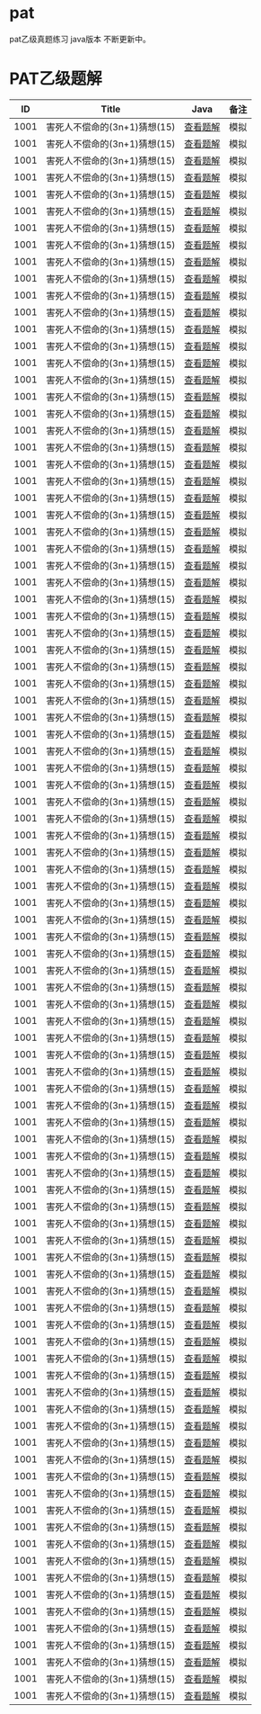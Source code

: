 # pat
pat乙级真题练习 java版本 不断更新中。
# PAT乙级题解

|  ID  | Title                        |                             Java                             | 备注                  |
| :--: | ---------------------------- | :----------------------------------------------------------: | --------------------- |
| 1001 | 害死人不偿命的(3n+1)猜想(15) |       [查看题解](https://www.liuchuo.net/archives/4778)       | 模拟  
| 1001 | 害死人不偿命的(3n+1)猜想(15) |       [查看题解](https://www.liuchuo.net/archives/4778)       | 模拟  
| 1001 | 害死人不偿命的(3n+1)猜想(15) |       [查看题解](https://www.liuchuo.net/archives/4778)       | 模拟  
| 1001 | 害死人不偿命的(3n+1)猜想(15) |       [查看题解](https://www.liuchuo.net/archives/4778)       | 模拟  
| 1001 | 害死人不偿命的(3n+1)猜想(15) |       [查看题解](https://www.liuchuo.net/archives/4778)       | 模拟  
| 1001 | 害死人不偿命的(3n+1)猜想(15) |       [查看题解](https://www.liuchuo.net/archives/4778)       | 模拟  
| 1001 | 害死人不偿命的(3n+1)猜想(15) |       [查看题解](https://www.liuchuo.net/archives/4778)       | 模拟  
| 1001 | 害死人不偿命的(3n+1)猜想(15) |       [查看题解](https://www.liuchuo.net/archives/4778)       | 模拟  
| 1001 | 害死人不偿命的(3n+1)猜想(15) |       [查看题解](https://www.liuchuo.net/archives/4778)       | 模拟  
| 1001 | 害死人不偿命的(3n+1)猜想(15) |       [查看题解](https://www.liuchuo.net/archives/4778)       | 模拟  
| 1001 | 害死人不偿命的(3n+1)猜想(15) |       [查看题解](https://www.liuchuo.net/archives/4778)       | 模拟  
| 1001 | 害死人不偿命的(3n+1)猜想(15) |       [查看题解](https://www.liuchuo.net/archives/4778)       | 模拟  
| 1001 | 害死人不偿命的(3n+1)猜想(15) |       [查看题解](https://www.liuchuo.net/archives/4778)       | 模拟  
| 1001 | 害死人不偿命的(3n+1)猜想(15) |       [查看题解](https://www.liuchuo.net/archives/4778)       | 模拟  
| 1001 | 害死人不偿命的(3n+1)猜想(15) |       [查看题解](https://www.liuchuo.net/archives/4778)       | 模拟  
| 1001 | 害死人不偿命的(3n+1)猜想(15) |       [查看题解](https://www.liuchuo.net/archives/4778)       | 模拟  
| 1001 | 害死人不偿命的(3n+1)猜想(15) |       [查看题解](https://www.liuchuo.net/archives/4778)       | 模拟  
| 1001 | 害死人不偿命的(3n+1)猜想(15) |       [查看题解](https://www.liuchuo.net/archives/4778)       | 模拟  
| 1001 | 害死人不偿命的(3n+1)猜想(15) |       [查看题解](https://www.liuchuo.net/archives/4778)       | 模拟  
| 1001 | 害死人不偿命的(3n+1)猜想(15) |       [查看题解](https://www.liuchuo.net/archives/4778)       | 模拟  
| 1001 | 害死人不偿命的(3n+1)猜想(15) |       [查看题解](https://www.liuchuo.net/archives/4778)       | 模拟  
| 1001 | 害死人不偿命的(3n+1)猜想(15) |       [查看题解](https://www.liuchuo.net/archives/4778)       | 模拟  
| 1001 | 害死人不偿命的(3n+1)猜想(15) |       [查看题解](https://www.liuchuo.net/archives/4778)       | 模拟  
| 1001 | 害死人不偿命的(3n+1)猜想(15) |       [查看题解](https://www.liuchuo.net/archives/4778)       | 模拟  
| 1001 | 害死人不偿命的(3n+1)猜想(15) |       [查看题解](https://www.liuchuo.net/archives/4778)       | 模拟  
| 1001 | 害死人不偿命的(3n+1)猜想(15) |       [查看题解](https://www.liuchuo.net/archives/4778)       | 模拟  
| 1001 | 害死人不偿命的(3n+1)猜想(15) |       [查看题解](https://www.liuchuo.net/archives/4778)       | 模拟  
| 1001 | 害死人不偿命的(3n+1)猜想(15) |       [查看题解](https://www.liuchuo.net/archives/4778)       | 模拟  
| 1001 | 害死人不偿命的(3n+1)猜想(15) |       [查看题解](https://www.liuchuo.net/archives/4778)       | 模拟  
| 1001 | 害死人不偿命的(3n+1)猜想(15) |       [查看题解](https://www.liuchuo.net/archives/4778)       | 模拟  
| 1001 | 害死人不偿命的(3n+1)猜想(15) |       [查看题解](https://www.liuchuo.net/archives/4778)       | 模拟  
| 1001 | 害死人不偿命的(3n+1)猜想(15) |       [查看题解](https://www.liuchuo.net/archives/4778)       | 模拟  
| 1001 | 害死人不偿命的(3n+1)猜想(15) |       [查看题解](https://www.liuchuo.net/archives/4778)       | 模拟  
| 1001 | 害死人不偿命的(3n+1)猜想(15) |       [查看题解](https://www.liuchuo.net/archives/4778)       | 模拟  
| 1001 | 害死人不偿命的(3n+1)猜想(15) |       [查看题解](https://www.liuchuo.net/archives/4778)       | 模拟  
| 1001 | 害死人不偿命的(3n+1)猜想(15) |       [查看题解](https://www.liuchuo.net/archives/4778)       | 模拟  
| 1001 | 害死人不偿命的(3n+1)猜想(15) |       [查看题解](https://www.liuchuo.net/archives/4778)       | 模拟  
| 1001 | 害死人不偿命的(3n+1)猜想(15) |       [查看题解](https://www.liuchuo.net/archives/4778)       | 模拟  
| 1001 | 害死人不偿命的(3n+1)猜想(15) |       [查看题解](https://www.liuchuo.net/archives/4778)       | 模拟  
| 1001 | 害死人不偿命的(3n+1)猜想(15) |       [查看题解](https://www.liuchuo.net/archives/4778)       | 模拟  
| 1001 | 害死人不偿命的(3n+1)猜想(15) |       [查看题解](https://www.liuchuo.net/archives/4778)       | 模拟  
| 1001 | 害死人不偿命的(3n+1)猜想(15) |       [查看题解](https://www.liuchuo.net/archives/4778)       | 模拟  
| 1001 | 害死人不偿命的(3n+1)猜想(15) |       [查看题解](https://www.liuchuo.net/archives/4778)       | 模拟  
| 1001 | 害死人不偿命的(3n+1)猜想(15) |       [查看题解](https://www.liuchuo.net/archives/4778)       | 模拟  
| 1001 | 害死人不偿命的(3n+1)猜想(15) |       [查看题解](https://www.liuchuo.net/archives/4778)       | 模拟  
| 1001 | 害死人不偿命的(3n+1)猜想(15) |       [查看题解](https://www.liuchuo.net/archives/4778)       | 模拟  
| 1001 | 害死人不偿命的(3n+1)猜想(15) |       [查看题解](https://www.liuchuo.net/archives/4778)       | 模拟  
| 1001 | 害死人不偿命的(3n+1)猜想(15) |       [查看题解](https://www.liuchuo.net/archives/4778)       | 模拟  
| 1001 | 害死人不偿命的(3n+1)猜想(15) |       [查看题解](https://www.liuchuo.net/archives/4778)       | 模拟  
| 1001 | 害死人不偿命的(3n+1)猜想(15) |       [查看题解](https://www.liuchuo.net/archives/4778)       | 模拟  
| 1001 | 害死人不偿命的(3n+1)猜想(15) |       [查看题解](https://www.liuchuo.net/archives/4778)       | 模拟  
| 1001 | 害死人不偿命的(3n+1)猜想(15) |       [查看题解](https://www.liuchuo.net/archives/4778)       | 模拟  
| 1001 | 害死人不偿命的(3n+1)猜想(15) |       [查看题解](https://www.liuchuo.net/archives/4778)       | 模拟  
| 1001 | 害死人不偿命的(3n+1)猜想(15) |       [查看题解](https://www.liuchuo.net/archives/4778)       | 模拟  
| 1001 | 害死人不偿命的(3n+1)猜想(15) |       [查看题解](https://www.liuchuo.net/archives/4778)       | 模拟  
| 1001 | 害死人不偿命的(3n+1)猜想(15) |       [查看题解](https://www.liuchuo.net/archives/4778)       | 模拟  
| 1001 | 害死人不偿命的(3n+1)猜想(15) |       [查看题解](https://www.liuchuo.net/archives/4778)       | 模拟  
| 1001 | 害死人不偿命的(3n+1)猜想(15) |       [查看题解](https://www.liuchuo.net/archives/4778)       | 模拟  
| 1001 | 害死人不偿命的(3n+1)猜想(15) |       [查看题解](https://www.liuchuo.net/archives/4778)       | 模拟  
| 1001 | 害死人不偿命的(3n+1)猜想(15) |       [查看题解](https://www.liuchuo.net/archives/4778)       | 模拟  
| 1001 | 害死人不偿命的(3n+1)猜想(15) |       [查看题解](https://www.liuchuo.net/archives/4778)       | 模拟  
| 1001 | 害死人不偿命的(3n+1)猜想(15) |       [查看题解](https://www.liuchuo.net/archives/4778)       | 模拟  
| 1001 | 害死人不偿命的(3n+1)猜想(15) |       [查看题解](https://www.liuchuo.net/archives/4778)       | 模拟  
| 1001 | 害死人不偿命的(3n+1)猜想(15) |       [查看题解](https://www.liuchuo.net/archives/4778)       | 模拟  
| 1001 | 害死人不偿命的(3n+1)猜想(15) |       [查看题解](https://www.liuchuo.net/archives/4778)       | 模拟  
| 1001 | 害死人不偿命的(3n+1)猜想(15) |       [查看题解](https://www.liuchuo.net/archives/4778)       | 模拟  
| 1001 | 害死人不偿命的(3n+1)猜想(15) |       [查看题解](https://www.liuchuo.net/archives/4778)       | 模拟  
| 1001 | 害死人不偿命的(3n+1)猜想(15) |       [查看题解](https://www.liuchuo.net/archives/4778)       | 模拟  
| 1001 | 害死人不偿命的(3n+1)猜想(15) |       [查看题解](https://www.liuchuo.net/archives/4778)       | 模拟  
| 1001 | 害死人不偿命的(3n+1)猜想(15) |       [查看题解](https://www.liuchuo.net/archives/4778)       | 模拟  
| 1001 | 害死人不偿命的(3n+1)猜想(15) |       [查看题解](https://www.liuchuo.net/archives/4778)       | 模拟  
| 1001 | 害死人不偿命的(3n+1)猜想(15) |       [查看题解](https://www.liuchuo.net/archives/4778)       | 模拟  
| 1001 | 害死人不偿命的(3n+1)猜想(15) |       [查看题解](https://www.liuchuo.net/archives/4778)       | 模拟  
| 1001 | 害死人不偿命的(3n+1)猜想(15) |       [查看题解](https://www.liuchuo.net/archives/4778)       | 模拟  
| 1001 | 害死人不偿命的(3n+1)猜想(15) |       [查看题解](https://www.liuchuo.net/archives/4778)       | 模拟  
| 1001 | 害死人不偿命的(3n+1)猜想(15) |       [查看题解](https://www.liuchuo.net/archives/4778)       | 模拟  
| 1001 | 害死人不偿命的(3n+1)猜想(15) |       [查看题解](https://www.liuchuo.net/archives/4778)       | 模拟  
| 1001 | 害死人不偿命的(3n+1)猜想(15) |       [查看题解](https://www.liuchuo.net/archives/4778)       | 模拟  
| 1001 | 害死人不偿命的(3n+1)猜想(15) |       [查看题解](https://www.liuchuo.net/archives/4778)       | 模拟  
| 1001 | 害死人不偿命的(3n+1)猜想(15) |       [查看题解](https://www.liuchuo.net/archives/4778)       | 模拟  
| 1001 | 害死人不偿命的(3n+1)猜想(15) |       [查看题解](https://www.liuchuo.net/archives/4778)       | 模拟  
| 1001 | 害死人不偿命的(3n+1)猜想(15) |       [查看题解](https://www.liuchuo.net/archives/4778)       | 模拟  
| 1001 | 害死人不偿命的(3n+1)猜想(15) |       [查看题解](https://www.liuchuo.net/archives/4778)       | 模拟  
| 1001 | 害死人不偿命的(3n+1)猜想(15) |       [查看题解](https://www.liuchuo.net/archives/4778)       | 模拟  
| 1001 | 害死人不偿命的(3n+1)猜想(15) |       [查看题解](https://www.liuchuo.net/archives/4778)       | 模拟  
| 1001 | 害死人不偿命的(3n+1)猜想(15) |       [查看题解](https://www.liuchuo.net/archives/4778)       | 模拟  
| 1001 | 害死人不偿命的(3n+1)猜想(15) |       [查看题解](https://www.liuchuo.net/archives/4778)       | 模拟  
| 1001 | 害死人不偿命的(3n+1)猜想(15) |       [查看题解](https://www.liuchuo.net/archives/4778)       | 模拟  
| 1001 | 害死人不偿命的(3n+1)猜想(15) |       [查看题解](https://www.liuchuo.net/archives/4778)       | 模拟  
| 1001 | 害死人不偿命的(3n+1)猜想(15) |       [查看题解](https://www.liuchuo.net/archives/4778)       | 模拟  
| 1001 | 害死人不偿命的(3n+1)猜想(15) |       [查看题解](https://www.liuchuo.net/archives/4778)       | 模拟  
| 1001 | 害死人不偿命的(3n+1)猜想(15) |       [查看题解](https://www.liuchuo.net/archives/4778)       | 模拟  
| 1001 | 害死人不偿命的(3n+1)猜想(15) |       [查看题解](https://www.liuchuo.net/archives/4778)       | 模拟  
| 1001 | 害死人不偿命的(3n+1)猜想(15) |       [查看题解](https://www.liuchuo.net/archives/4778)       | 模拟  

